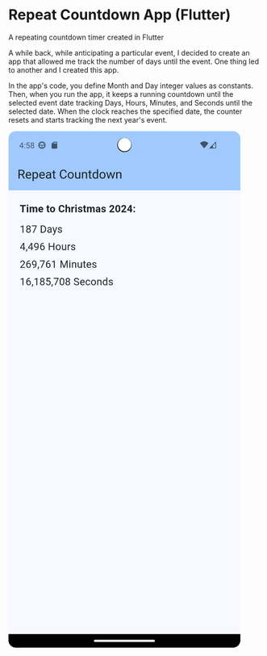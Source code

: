 # Repeat Countdown App (Flutter)

A repeating countdown timer created in Flutter

A while back, while anticipating a particular event, I decided to create an app that allowed me track the number of days until the event. One thing led to another and I created this app. 

In the app's code, you define Month and Day integer values as constants. Then, when you run the app, it keeps a running countdown until the selected event date tracking Days, Hours, Minutes, and Seconds until the selected date. When the clock reaches the specified date, the counter resets and starts tracking the next year's event.

![Application Screen](screenshots/app-screen.png)
